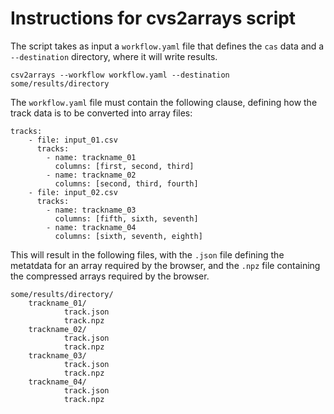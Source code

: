 # Instructions for cvs2arrays script

The script takes as input a ```workflow.yaml``` file that defines the ```cas``` data and a ```--destination``` directory, where it will write results.

```
csv2arrays --workflow workflow.yaml --destination some/results/directory
```

The ```workflow.yaml``` file must contain the following clause, defining how the track data is to be converted into array files:

```
tracks:
    - file: input_01.csv
      tracks: 
        - name: trackname_01
          columns: [first, second, third]
        - name: trackname_02
          columns: [second, third, fourth]
    - file: input_02.csv
      tracks: 
        - name: trackname_03
          columns: [fifth, sixth, seventh]
        - name: trackname_04
          columns: [sixth, seventh, eighth]
```

This will result in the following files, with the ```.json``` file defining the metatdata for an array required by the browser, and the ```.npz``` file containing the compressed arrays required by the browser.

```
some/results/directory/
	trackname_01/
    	    track.json
            track.npz
	trackname_02/
    	    track.json
            track.npz
	trackname_03/
    	    track.json
            track.npz
	trackname_04/
    	    track.json
            track.npz
```

